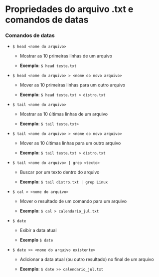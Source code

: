 # Propriedades do arquivo .txt e comandos de datas

### Comandos de datas

* `$ head <nome do arquivo>`

  * Mostrar as 10 primeiras linhas de um arquivo

  * **Exemplo**: `$ head teste.txt`

* `$ head <nome do arquivo> > <nome do novo arquivo>`

  * Mover as 10 primeiras linhas para um outro arquivo

  * **Exemplo**: `$ head teste.txt > distro.txt`

* `$ tail <nome do arquivo>`

  * Mostrar as 10 últimas linhas de um arquivo

  * **Exemplo**: `$ tail teste.txt>`

* `$ tail <nome do arquivo> > <nome do novo arquivo>`

  * Mover as 10 últimas linhas para um outro arquivo

  * **Exemplo**: `$ tail teste.txt > distro.txt`

* `$ tail <nome do arquivo> | grep <texto>`

  * Buscar por um texto dentro do arquivo

  * **Exemplo**: `$ tail distro.txt | grep Linux`

* `$ cal > <nome do arquivo>` 

  * Mover o resultado de um comando para um arquivo

  * **Exemplo**: `$ cal > calendario_jul.txt`

* `$ date`

  * Exibir a data atual

  * **Exemplo** `$ date`

* `$ date >> <nome do arquivo existente>`

  * Adicionar a data atual (ou outro resultado) no final de um arquivo

  * **Exemplo**: `$ date >> calendario_jul.txt`